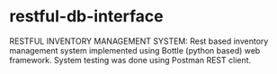# restful-db-interface
RESTFUL INVENTORY MANAGEMENT SYSTEM: Rest based inventory management system implemented using Bottle (python based) web framework. System testing was done using Postman REST client.
